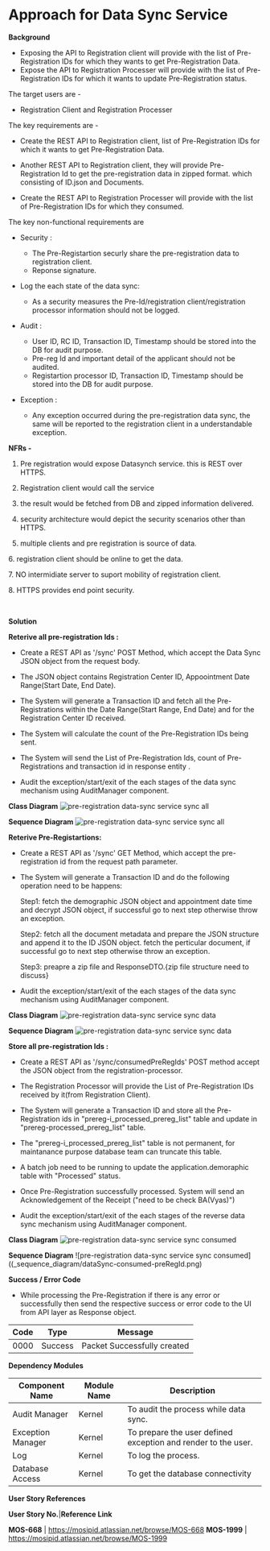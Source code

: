# Approach for Data Sync Service


**Background**
- Exposing the API to Registration client will provide with the list of Pre-Registration IDs for which they wants to get Pre-Registration Data.
- Expose the API to Registration Processer will provide with the list of Pre-Registration IDs for which it wants to update Pre-Registration status.


The target users are -
   - Registration Client and Registration Processer

The key requirements are -
- Create the REST API to Registration client, list of Pre-Registration IDs for which it wants to get Pre-Registration Data.

- Another REST API to Registration client, they will provide Pre-Registration Id to get the pre-registration data in zipped format. which consisting of ID.json and Documents.

- Create the REST API to Registration Processer will provide with the list of Pre-Registration IDs for which they consumed.

The key non-functional requirements are

- Security :
    - The Pre-Registartion securly share the pre-registration data to registration client.
    - Reponse signature.
	
- Log the each state of the data sync:
    -   As a security measures the Pre-Id/registration client/registration processor information should not be logged.

- Audit :
    - User ID, RC ID, Transaction ID, Timestamp should be stored into the DB for audit purpose.
    - Pre-reg Id and important detail of the applicant should not be audited.
	- Registartion processor ID, Transaction ID, Timestamp should be stored into the DB for audit purpose.

-   Exception :
    -   Any exception occurred during the pre-registration data sync, the same will be reported to the registration client in a understandable exception.

	
**NFRs -**

1. Pre registration would expose Datasynch service. this is REST over HTTPS.

2. Registration client would call the service

3. the result would be fetched from DB and zipped information delivered.

4. security architecture would depict the security scenarios other than HTTPS.

5. multiple clients and pre registration is source of data.

6. registration client should be online to get the data.

7. NO intermidiate server to suport mobility of registration client.

8. HTTPS provides end point security.

 

**Solution**

**Reterive all pre-registration Ids :**

- Create a REST API as '/sync' POST Method, which accept the Data Sync JSON object from the request body.

- The JSON object contains Registration Center ID, Appoointment Date Range(Start Date, End Date).

- The System will generate a Transaction ID and  fetch all the Pre-Registrations within the Date Range(Start Range, End Date) and for the Registration Center ID received.

- The System will calculate the count of the Pre-Registration IDs being sent.

- The System will send the List of Pre-Registration Ids, count of Pre-Registrations and transaction id in response entity .

- Audit the exception/start/exit of the each stages of the data sync mechanism using AuditManager component.

**Class Diagram**
![pre-registration data-sync service sync all](_class_diagram/data-sync-service.png)

**Sequence Diagram**
![pre-registration data-sync service sync all](_sequence_diagram/dataSync-reterive-all-preRegIds.png)




**Reterive Pre-Registartions:**

- Create a REST API as '/sync' GET Method, which accept the pre-registration id from the request path parameter.

- The System will generate a Transaction ID and do the following operation need to be happens:

	 Step1: fetch the demographic JSON object and appointment date time and decrypt JSON object, if successful go to next step otherwise throw an exception.

	 Step2: fetch all the document metadata and prepare the JSON structure and append it to the ID JSON object. fetch the perticular document, if successful go to next step otherwise throw an exception.

	 Step3: preapre a zip file and ResponseDTO.{zip file structure need to discuss}

-   Audit the exception/start/exit of the each stages of the data sync mechanism using AuditManager component.

**Class Diagram**
![pre-registration data-sync service sync data](_class_diagram/data-sync-service.png)

**Sequence Diagram**
![pre-registration data-sync service sync data](_sequence_diagram/dataSync-reterive-data.png)




**Store all pre-registration Ids :**

- Create a REST API as '/sync/consumedPreRegIds' POST method accept the JSON object from the registration-processor.

- The Registration Processor will provide the List of Pre-Registration IDs received by it(from Registration Client). 

- The System will generate a Transaction ID and store all the Pre-Registration ids in "prereg-i_processed_prereg_list" table and update in "prereg-processed_prereg_list" table.

- The "prereg-i_processed_prereg_list" table is not permanent, for maintanance purpose database team can truncate this table.

- A batch job need to be running to update the application.demoraphic table with "Processed" status.

- Once Pre-Registration successfully processed. System will send an Acknowledgement of the Receipt ("need to be check BA(Vyas)")

- Audit the exception/start/exit of the each stages of the reverse data sync mechanism using AuditManager component.

**Class Diagram**
![pre-registration data-sync service sync consumed](_class_diagram/data-sync-service-consumed.png)

**Sequence Diagram**
![pre-registration data-sync service sync consumed]((_sequence_diagram/dataSync-consumed-preRegId.png)






**Success / Error Code** 
   - While processing the Pre-Registration if there is any error or successfully then send the respective success or error code to the UI from API layer as  Response object.

  Code   |       Type  | Message|
-----|----------|-------------|
  0000      |             Success |   Packet Successfully created



  
  
  



**Dependency Modules**

Component Name | Module Name | Description | 
-----|----------|-------------|
  Audit Manager     |   Kernel        |    To audit the process while data sync.
  Exception Manager  |  Kernel     |       To prepare the user defined exception and render to the user.
  Log        |          Kernel         |   To log the process.
  Database Access   |    Kernel      |      To get the database connectivity


**User Story References**

  **User Story No.**|**Reference Link**

  **MOS-668**      |     <https://mosipid.atlassian.net/browse/MOS-668>
  **MOS-1999**       |    <https://mosipid.atlassian.net/browse/MOS-1999>